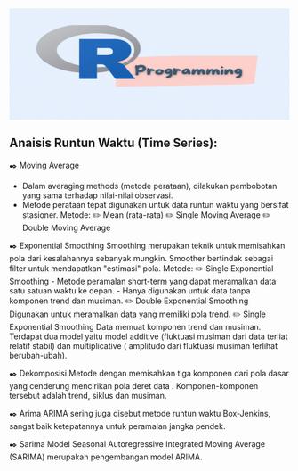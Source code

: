 <img align="center" alt="GIF" src="https://github.com/Kosmaryati13/Pemrograman-R/blob/main/Banner%20R.gif?raw=true" width="1000" height="200" />



## Anaisis Runtun Waktu (Time Series):

✒️ Moving Average
- Dalam averaging methods (metode perataan), dilakukan pembobotan yang sama terhadap nilai-nilai observasi.
- Metode perataan tepat digunakan untuk data runtun waktu yang bersifat stasioner.
Metode:
 ✏️ Mean (rata-rata) 
 ✏️ Single Moving Average
 ✏️ Double Moving Average
 
✒️ Exponential Smoothing
Smoothing merupakan teknik untuk memisahkan pola dari kesalahannya sebanyak mungkin. Smoother bertindak sebagai filter untuk mendapatkan "estimasi" pola.
Metode:
 ✏️ Single Exponential Smoothing
    - Metode peramalan short-term yang dapat meramalkan data satu satuan waktu ke depan.
    - Hanya digunakan untuk data tanpa komponen trend dan musiman.
 ✏️ Double Exponential Smoothing
      Digunakan untuk meramalkan data yang memiliki pola trend.
 ✏️ Single Exponential Smoothing
      Data memuat komponen trend dan musiman. Terdapat dua model yaitu model additive (fluktuasi musiman dari data terliat relatif stabil) dan multiplicative ( amplitudo       dari fluktuasi musiman terlihat berubah-ubah).

✒️ Dekomposisi
Metode dengan memisahkan tiga komponen dari pola dasar yang cenderung mencirikan pola deret data . Komponen-komponen tersebut adalah trend, siklus dan musiman.

✒️ Arima
ARIMA sering juga disebut metode runtun waktu Box-Jenkins, sangat baik ketepatannya untuk peramalan jangka pendek.

✒️ Sarima
Model Seasonal Autoregressive Integrated Moving Average (SARIMA) merupakan pengembangan model ARIMA.
